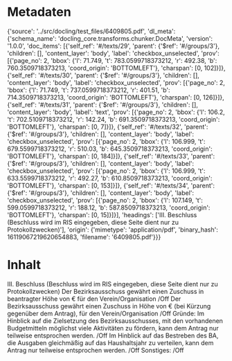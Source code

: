 # Metadaten
{'source': '../src/docling/test_files/6409805.pdf', 'dl_meta': {'schema_name': 'docling_core.transforms.chunker.DocMeta', 'version': '1.0.0', 'doc_items': [{'self_ref': '#/texts/29', 'parent': {'$ref': '#/groups/3'}, 'children': [], 'content_layer': 'body', 'label': 'checkbox_unselected', 'prov': [{'page_no': 2, 'bbox': {'l': 71.749, 't': 783.0599718373212, 'r': 492.38, 'b': 760.3509718373213, 'coord_origin': 'BOTTOMLEFT'}, 'charspan': [0, 102]}]}, {'self_ref': '#/texts/30', 'parent': {'$ref': '#/groups/3'}, 'children': [], 'content_layer': 'body', 'label': 'checkbox_unselected', 'prov': [{'page_no': 2, 'bbox': {'l': 71.749, 't': 737.0599718373212, 'r': 401.51, 'b': 714.3509718373213, 'coord_origin': 'BOTTOMLEFT'}, 'charspan': [0, 126]}]}, {'self_ref': '#/texts/31', 'parent': {'$ref': '#/groups/3'}, 'children': [], 'content_layer': 'body', 'label': 'text', 'prov': [{'page_no': 2, 'bbox': {'l': 106.2, 't': 702.5109718373212, 'r': 142.24, 'b': 691.3509718373213, 'coord_origin': 'BOTTOMLEFT'}, 'charspan': [0, 7]}]}, {'self_ref': '#/texts/32', 'parent': {'$ref': '#/groups/3'}, 'children': [], 'content_layer': 'body', 'label': 'checkbox_unselected', 'prov': [{'page_no': 2, 'bbox': {'l': 106.999, 't': 679.5599718373212, 'r': 510.03, 'b': 645.3509718373213, 'coord_origin': 'BOTTOMLEFT'}, 'charspan': [0, 184]}]}, {'self_ref': '#/texts/33', 'parent': {'$ref': '#/groups/3'}, 'children': [], 'content_layer': 'body', 'label': 'checkbox_unselected', 'prov': [{'page_no': 2, 'bbox': {'l': 106.999, 't': 633.5599718373212, 'r': 492.27, 'b': 610.8509718373213, 'coord_origin': 'BOTTOMLEFT'}, 'charspan': [0, 153]}]}, {'self_ref': '#/texts/34', 'parent': {'$ref': '#/groups/3'}, 'children': [], 'content_layer': 'body', 'label': 'checkbox_unselected', 'prov': [{'page_no': 2, 'bbox': {'l': 107.149, 't': 599.0599718373212, 'r': 188.12, 'b': 587.8509718373213, 'coord_origin': 'BOTTOMLEFT'}, 'charspan': [0, 15]}]}], 'headings': ['III. Beschluss (Beschluss wird im RIS eingegeben, diese Seite dient nur zu Protokollzwecken)'], 'origin': {'mimetype': 'application/pdf', 'binary_hash': 16119067219620654883, 'filename': '6409805.pdf'}}}

# Inhalt
III. Beschluss (Beschluss wird im RIS eingegeben, diese Seite dient nur zu Protokollzwecken)
Der Bezirksausschuss gewährt einen Zuschuss in beantragter Höhe von € für den Verein/Organisation /Off
Der Bezirksausschuss gewährt einen Zuschuss in Höhe von € (bei Kürzung gegenüber dem Antrag), für den Verein/Organisation /Off
Gründe:
Im Hinblick auf die Zielsetzung des Bezirksausschusses, mit den vorhandenen Budgetmitteln möglichst viele Aktivitäten zu fördern, kann dem Antrag nur teilweise entsprochen werden. /Off
Im Hinblick auf das Bestreben des BA, die Ausgaben gleichmäßig auf das Haushaltsjahr zu verteilen, kann dem Antrag nur teilweise entsprochen werden. /Off
Sonstiges: /Off